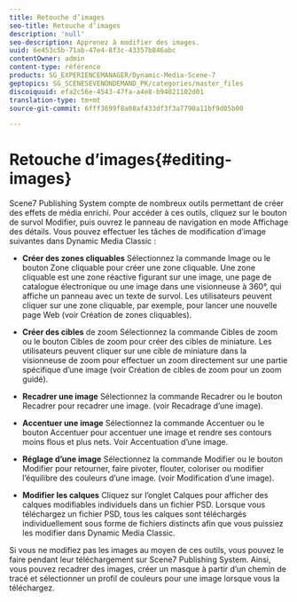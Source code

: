 ```yaml
---
title: Retouche d’images
seo-title: Retouche d’images
description: 'null'
seo-description: Apprenez à modifier des images.
uuid: 6e453c5b-71ab-47e4-8f3c-43357b846abc
contentOwner: admin
content-type: référence
products: SG_EXPERIENCEMANAGER/Dynamic-Media-Scene-7
geptopics: SG_SCENESEVENONDEMAND_PK/categories/master_files
discoiquuid: efa2c56e-4543-47fa-a4e8-b94021102d01
translation-type: tm+mt
source-git-commit: 6fff3699f8a08af433df3f3a7790a11bf9d05b00

---
```



# Retouche d’images{#editing-images}

Scene7 Publishing System compte de nombreux outils permettant de créer des effets de média enrichi. Pour accéder à ces outils, cliquez sur le bouton de survol Modifier, puis ouvrez le panneau de navigation en mode Affichage des détails. Vous pouvez effectuer les tâches de modification d’image suivantes dans Dynamic Media Classic :

* **Créer des zones cliquables** Sélectionnez la commande Image ou le bouton Zone cliquable pour créer une zone cliquable. Une zone cliquable est une zone réactive figurant sur une image, une page de catalogue électronique ou une image dans une visionneuse à 360°, qui affiche un panneau avec un texte de survol. Les utilisateurs peuvent cliquer sur une zone cliquable, par exemple, pour lancer une nouvelle page Web (voir Création de zones cliquables).

* **Créer des cibles** de zoom Sélectionnez la commande Cibles de zoom ou le bouton Cibles de zoom pour créer des cibles de miniature. Les utilisateurs peuvent cliquer sur une cible de miniature dans la visionneuse de zoom pour effectuer un zoom directement sur une partie spécifique d’une image (voir Création de cibles de zoom pour un zoom guidé).

* **Recadrer une image** Sélectionnez la commande Recadrer ou le bouton Recadrer pour recadrer une image. (voir Recadrage d’une image).

* **Accentuer une image** Sélectionnez la commande Accentuer ou le bouton Accentuer pour accentuer une image et rendre ses contours moins flous et plus nets. Voir Accentuation d’une image.

* **Réglage d’une image** Sélectionnez la commande Modifier ou le bouton Modifier pour retourner, faire pivoter, flouter, coloriser ou modifier l’équilibre des couleurs d’une image. (voir Modification d’une image).

* **Modifier les calques** Cliquez sur l’onglet Calques pour afficher des calques modifiables individuels dans un fichier PSD. Lorsque vous téléchargez un fichier PSD, tous les calques sont téléchargés individuellement sous forme de fichiers distincts afin que vous puissiez les modifier dans Dynamic Media Classic.

Si vous ne modifiez pas les images au moyen de ces outils, vous pouvez le faire pendant leur téléchargement sur Scene7 Publishing System. Ainsi, vous pouvez recadrer des images, créer un masque à partir d’un chemin de tracé et sélectionner un profil de couleurs pour une image lorsque vous la téléchargez.
